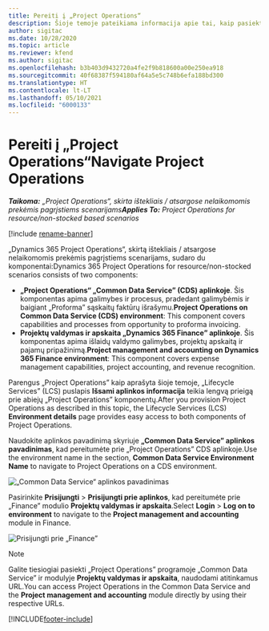 ```yaml
---
title: Pereiti į „Project Operations“
description: Šioje temoje pateikiama informacija apie tai, kaip pasiekti „Project Operations” iš „Lifecycle Services”.
author: sigitac
ms.date: 10/28/2020
ms.topic: article
ms.reviewer: kfend
ms.author: sigitac
ms.openlocfilehash: b3b403d9432720a4fe2f9b818600a00e250ea918
ms.sourcegitcommit: 40f68387f594180af64a5e5c748b6efa188bd300
ms.translationtype: HT
ms.contentlocale: lt-LT
ms.lasthandoff: 05/10/2021
ms.locfileid: "6000133"
---
```

# <a name="navigate-project-operations"></a><span data-ttu-id="d0b9f-103">Pereiti į „Project Operations“</span><span class="sxs-lookup"><span data-stu-id="d0b9f-103">Navigate Project Operations</span></span>

<span data-ttu-id="d0b9f-104">_**Taikoma:** „Project Operations“, skirta ištekliais / atsargose nelaikomomis prekėmis pagrįstiems scenarijams_</span><span class="sxs-lookup"><span data-stu-id="d0b9f-104">_**Applies To:** Project Operations for resource/non-stocked based scenarios_</span></span>

[!include [rename-banner](~/includes/cc-data-platform-banner.md)]

<span data-ttu-id="d0b9f-105">„Dynamics 365 Project Operations“, skirtą ištekliais / atsargose nelaikomomis prekėmis pagrįstiems scenarijams, sudaro du komponentai:</span><span class="sxs-lookup"><span data-stu-id="d0b9f-105">Dynamics 365 Project Operations for resource/non-stocked scenarios consists of two components:</span></span> 

 - <span data-ttu-id="d0b9f-106">**„Project Operations“ „Common Data Service” (CDS) aplinkoje**. Šis komponentas apima galimybes ir procesus, pradedant galimybėmis ir baigiant „Proforma” sąskaitų faktūrų išrašymu.</span><span class="sxs-lookup"><span data-stu-id="d0b9f-106">**Project Operations on Common Data Service (CDS) environment**: This component covers capabilities and processes from opportunity to proforma invoicing.</span></span> 
 - <span data-ttu-id="d0b9f-107">**Projektų valdymas ir apskaita „Dynamics 365 Finance” aplinkoje**. Šis komponentas apima išlaidų valdymo galimybes, projektų apskaitą ir pajamų pripažinimą.</span><span class="sxs-lookup"><span data-stu-id="d0b9f-107">**Project management and accounting on Dynamics 365 Finance environment**: This component covers expense management capabilities, project accounting, and revenue recognition.</span></span> 

<span data-ttu-id="d0b9f-108">Parengus „Project Operations” kaip aprašyta šioje temoje, „Lifecycle Services” (LCS) puslapis **Išsami aplinkos informacija** teikia lengvą prieigą prie abiejų „Project Operations” komponentų.</span><span class="sxs-lookup"><span data-stu-id="d0b9f-108">After you provision Project Operations as described in this topic, the Lifecycle Services (LCS) **Environment details** page provides easy access to both components of Project Operations.</span></span>  

<span data-ttu-id="d0b9f-109">Naudokite aplinkos pavadinimą skyriuje **„Common Data Service” aplinkos pavadinimas**, kad pereitumėte prie „Project Operations” CDS aplinkoje.</span><span class="sxs-lookup"><span data-stu-id="d0b9f-109">Use the environment name in the section, **Common Data Service Environment Name** to navigate to Project Operations on a CDS environment.</span></span> 

  ![„Common Data Service“ aplinkos pavadinimas](./media/environment-name.PNG)

<span data-ttu-id="d0b9f-111">Pasirinkite **Prisijungti** > **Prisijungti prie aplinkos**, kad pereitumėte prie „Finance” modulio **Projektų valdymas ir apskaita**.</span><span class="sxs-lookup"><span data-stu-id="d0b9f-111">Select **Login** > **Log on to environment** to navigate to the **Project management and accounting** module in Finance.</span></span>  

   ![Prisijungti prie „Finance”](./media/environment-login.PNG)

> [!NOTE]
> <span data-ttu-id="d0b9f-113">Galite tiesiogiai pasiekti „Project Operations” programoje „Common Data Service” ir modulyje **Projektų valdymas ir apskaita**, naudodami atitinkamus URL.</span><span class="sxs-lookup"><span data-stu-id="d0b9f-113">You can access Project Operations in the Common Data Service and the **Project management and accounting** module directly by using their respective URLs.</span></span> 


[!INCLUDE[footer-include](../includes/footer-banner.md)]